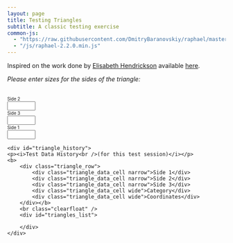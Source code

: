 ```yaml
---
layout: page
title: Testing Triangles
subtitle: A classic testing exercise
common-js:
  - "https://raw.githubusercontent.com/DmitryBaranovskiy/raphael/master/raphael.min.js"
  - "/js/raphael-2.2.0.min.js"
---
```


Inspired on the work done by [Elisabeth Hendrickson](http://testobsessed.com/2007/03/testing-triangles-a-classic-exercise-updated-for-the-web/) available [here](http://practice.agilistry.com/triangle).

<div id="triangle">
	<div id="triangle_form">
		<form action="/triangles" method="post" onsubmit="new Ajax.Updater('triangles_list', '/triangles', {asynchronous:true, evalScripts:true, parameters:Form.serialize(this)}); return false;"><div style="margin:0;padding:0;display:inline"><input name="authenticity_token" type="hidden" value="d8dl/gsNyQ+NjO4CGuG9xfo1TDEV+bqjhYG2JJjXoCc=" /></div>
		<p>
			<i>Please enter sizes for the sides of the triangle:</i>
		</p>
		<input id="triangle_category" name="triangle[category]" type="hidden" />
		<input id="triangle_coordinates" name="triangle[coordinates]" type="hidden" />
		<input id="triangle_session_id" name="triangle[session_id]" type="hidden" value="26675120" />
		<div id="triangle_frame">
			<div id="canvas">&nbsp;
			</div>
			<div id="side2_container" class="side">
				<font size=1>Side 2</font><br />
				<input id="triangle_side2" name="triangle[side2]" onchange="drawTriangle();" size="5" type="text" />
			</div>
			<div id="side3_container" class="side">
				<font size=1>Side 3</font><br />
				<input id="triangle_side3" name="triangle[side3]" onchange="drawTriangle();" size="5" type="text" />
			</div>
			<div id="side1_container" class="side">
				<font size=1>Side 1</font><br />
				<input id="triangle_side1" name="triangle[side1]" onchange="drawTriangle();" size="5" type="text" />
			</div>
			<div id="triangle_type"></div>
		</div>
		</form>
	</div>


	<div id="triangle_history">
	<p><i>Test Data History<br />(for this test session)</i></p>
	<b>
		<div class="triangle_row">
			<div class="triangle_data_cell narrow">Side 1</div>
			<div class="triangle_data_cell narrow">Side 2</div>
			<div class="triangle_data_cell narrow">Side 3</div>
			<div class="triangle_data_cell wide">Category</div>
			<div class="triangle_data_cell wide">Coordinates</div>
		</div></b>
		<br class="clearfloat" />
		<div id="triangles_list">
		
		</div>
	</div>
</div>